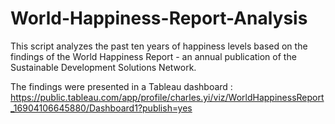 # World-Happiness-Report-Analysis

This script analyzes the past ten years of happiness levels based on the findings of the World Happiness Report - an annual publication of the Sustainable Development Solutions Network.

The findings were presented in a Tableau dashboard : https://public.tableau.com/app/profile/charles.yi/viz/WorldHappinessReport_16904106645880/Dashboard1?publish=yes
